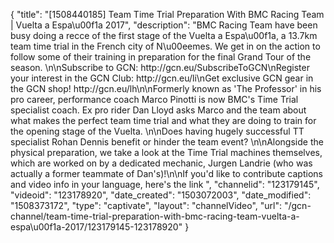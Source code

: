 {
    "title": "[1508440185] Team Time Trial Preparation With BMC Racing Team | Vuelta a Espa\u00f1a 2017",
    "description": "BMC Racing Team have been busy doing a recce of the first stage of the Vuelta a Espa\u00f1a, a 13.7km team time trial in the French city of N\u00eemes. We get in on the action to follow some of their training in preparation for the final Grand Tour of the season. \n\nSubscribe to GCN: http:\/\/gcn.eu\/SubscribeToGCN\nRegister your interest in the GCN Club: http:\/\/gcn.eu\/li\nGet exclusive GCN gear in the GCN shop! http:\/\/gcn.eu\/lh\n\nFormerly known as 'The Professor' in his pro career, performance coach Marco Pinotti is now BMC's Time Trial specialist coach. Ex pro rider Dan Lloyd asks Marco and the team about what makes the perfect team time trial and what they are doing to train for the opening stage of the Vuelta. \n\nDoes having hugely successful TT specialist Rohan Dennis benefit or hinder the team event? \n\nAlongside the physical preparation, we take a look at the Time Trial machines themselves, which are worked on by a dedicated mechanic, Jurgen Landrie (who was actually a former teammate of Dan's)!\n\nIf you'd like to contribute captions and video info in your language, here's the link ",
    "channelid": "123179145",
    "videoid": "123178920",
    "date_created": "1503072003",
    "date_modified": "1508373172",
    "type": "captivate",
    "layout": "channelVideo",
    "url": "\/gcn-channel\/team-time-trial-preparation-with-bmc-racing-team-vuelta-a-espa\u00f1a-2017\/123179145-123178920"
}